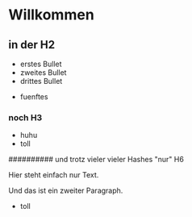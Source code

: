 # Willkommen

## in der H2

-   erstes Bullet 
-   zweites Bullet
-   drittes Bullet
+ fuenftes

### noch H3

-   huhu
-   toll

########## und trotz vieler   vieler Hashes "nur" H6

Hier  steht einfach
nur Text.

Und
das 
ist
ein
zweiter
Paragraph.

-   toll